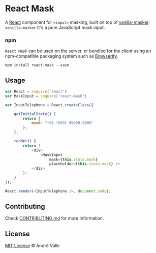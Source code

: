 # React Mask

A [React](http://facebook.github.io/react/) component for `<input>` masking,
built on top of [vanilla-masker](http://bankfacil.github.io/vanilla-masker).
`vanilla-masker` It's a pure JavaScript mask input.


### npm

`React Mask` can be used on the server, or bundled for the client using an
npm-compatible packaging system such as [Browserify](http://browserify.org/).

```
npm install react-mask --save
```


## Usage

```javascript
var React = require('react')
var MaskInput = require('react-mask')

var InputTelephone = React.createClass({

  	getInitialState() {
		return {
			mask: "+99 (999) 99999-9999"
		};
	},

	render() {
		return (
			<div>
				<MaskInput
					mask={this.state.mask}
					placeholder={this.state.mask} />
			</div>
		);
	}
});

React.render(<InputTelephone />, document.body);
```

## Contributing

Check [CONTRIBUTING.md](https://github.com/andrevvalle/react-mask/blob/master/CONTRIBUTING.md) for more information.

## License

[MIT License](http://andrevalle.co/) © André Valle

